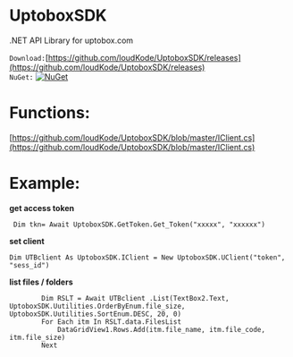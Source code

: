 # UptoboxSDK
.NET API Library for uptobox.com

`Download:`[https://github.com/loudKode/UptoboxSDK/releases](https://github.com/loudKode/UptoboxSDK/releases)<br>
`NuGet:`
[![NuGet](https://img.shields.io/nuget/v/DeQmaTech.UptoboxSDK.svg?style=flat-square&logo=nuget)](https://www.nuget.org/packages/DeQmaTech.UptoboxSDK)<br>

# Functions:
[https://github.com/loudKode/UptoboxSDK/blob/master/IClient.cs](https://github.com/loudKode/UptoboxSDK/blob/master/IClient.cs)

# Example:
**get access token**
```vb.net
 Dim tkn= Await UptoboxSDK.GetToken.Get_Token("xxxxx", "xxxxxx")
```

**set client**
```vb.net
Dim UTBclient As UptoboxSDK.IClient = New UptoboxSDK.UClient("token", "sess_id")
```

**list files / folders**
```vb.net
        Dim RSLT = Await UTBclient .List(TextBox2.Text, UptoboxSDK.Uutilities.OrderByEnum.file_size, UptoboxSDK.Uutilities.SortEnum.DESC, 20, 0)
        For Each itm In RSLT.data.FilesList
            DataGridView1.Rows.Add(itm.file_name, itm.file_code, itm.file_size)
        Next
```
